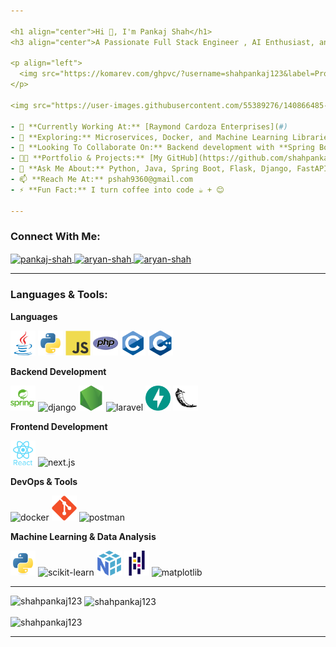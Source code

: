 ```yaml
---

<h1 align="center">Hi 👋, I'm Pankaj Shah</h1>
<h3 align="center">A Passionate Full Stack Engineer , AI Enthusiast, and Web Scraping Expert from Nepal</h3>

<p align="left">
  <img src="https://komarev.com/ghpvc/?username=shahpankaj123&label=Profile%20views&color=0e75b6&style=flat" alt="shahpankaj123" />
</p>

<img src="https://user-images.githubusercontent.com/55389276/140866485-8fb1c876-9a8f-4d6a-98dc-08c4981eaf70.gif" align="right" width="350" />

- 🔭 **Currently Working At:** [Raymond Cardoza Enterprises](#)  
- 🌱 **Exploring:** Microservices, Docker, and Machine Learning Libraries  
- 👯 **Looking To Collaborate On:** Backend development with **Spring Boot**, **Django**, **FastAPI**, or **Node.js**  
- 👨‍💻 **Portfolio & Projects:** [My GitHub](https://github.com/shahpankaj123)  
- 💬 **Ask Me About:** Python, Java, Spring Boot, Flask, Django, FastAPI, Web Scraping, and ML Libraries  
- 📫 **Reach Me At:** pshah9360@gmail.com  
- ⚡ **Fun Fact:** I turn coffee into code ☕ + 😊  

---
```


<h3 align="left">Connect With Me:</h3>
<p align="left">
  <a href="https://www.linkedin.com/in/pankaj-shah-901a98219/" target="blank">
    <img align="center" src="https://raw.githubusercontent.com/rahuldkjain/github-profile-readme-generator/master/src/images/icons/Social/linked-in-alt.svg" alt="pankaj-shah" height="30" width="40" />
  </a>
  <a href="https://www.facebook.com/profile.php?id=100015184608886" target="blank">
    <img align="center" src="https://raw.githubusercontent.com/rahuldkjain/github-profile-readme-generator/master/src/images/icons/Social/facebook.svg" alt="aryan-shah" height="30" width="40" />
  </a>
  <a href="#" target="blank">
    <img align="center" src="https://raw.githubusercontent.com/rahuldkjain/github-profile-readme-generator/master/src/images/icons/Social/instagram.svg" alt="aryan-shah" height="30" width="40" />
  </a>
</p>

---

<h3 align="left">Languages & Tools:</h3>

**Languages**  
<p align="left">
  <img src="https://raw.githubusercontent.com/devicons/devicon/master/icons/java/java-original.svg" alt="java" width="40" height="40" />
  <img src="https://raw.githubusercontent.com/devicons/devicon/master/icons/python/python-original.svg" alt="python" width="40" height="40" />
  <img src="https://raw.githubusercontent.com/devicons/devicon/master/icons/javascript/javascript-original.svg" alt="javascript" width="40" height="40" />
  <img src="https://raw.githubusercontent.com/devicons/devicon/master/icons/php/php-original.svg" alt="php" width="40" height="40" />
  <img src="https://raw.githubusercontent.com/devicons/devicon/master/icons/c/c-original.svg" alt="c" width="40" height="40" />
  <img src="https://raw.githubusercontent.com/devicons/devicon/master/icons/cplusplus/cplusplus-original.svg" alt="c++" width="40" height="40" />
</p>

**Backend Development**  
<p align="left">
  <img src="https://raw.githubusercontent.com/devicons/devicon/master/icons/spring/spring-original-wordmark.svg" alt="spring boot" width="40" height="40" />
  <img src="https://cdn.worldvectorlogo.com/logos/django.svg" alt="django" width="40" height="40" />
  <img src="https://raw.githubusercontent.com/devicons/devicon/master/icons/nodejs/nodejs-original.svg" alt="node.js" width="40" height="40" />
  <img src="https://encrypted-tbn0.gstatic.com/images?q=tbn:ANd9GcQhDISWFIUp0hbEmOKDGfJK1AI4dTsoUWoeGQ&s" alt="laravel" width="40" height="40" />
  <img src="https://raw.githubusercontent.com/devicons/devicon/master/icons/fastapi/fastapi-original.svg" alt="fastapi" width="40" height="40" />
  <img src="https://raw.githubusercontent.com/devicons/devicon/master/icons/flask/flask-original.svg" alt="flask" width="40" height="40" />
</p>

**Frontend Development**  
<p align="left">
  <img src="https://raw.githubusercontent.com/devicons/devicon/master/icons/react/react-original-wordmark.svg" alt="react" width="40" height="40" />
  <img src="https://logowik.com/content/uploads/images/nextjs2106.logowik.com.webp" alt="next.js" width="40" height="40" />
</p>

**DevOps & Tools**  
<p align="left">
  <img src="https://www.vectorlogo.zone/logos/docker/docker-icon.svg" alt="docker" width="40" height="40" />
  <img src="https://raw.githubusercontent.com/devicons/devicon/master/icons/git/git-original.svg" alt="git" width="40" height="40" />
  <img src="https://www.vectorlogo.zone/logos/getpostman/getpostman-icon.svg" alt="postman" width="40" height="40" />
</p>

**Machine Learning & Data Analysis**  
<p align="left">
  <img src="https://raw.githubusercontent.com/devicons/devicon/master/icons/python/python-original.svg" alt="python" width="40" height="40" />
  <img src="https://raw.githubusercontent.com/scikit-learn/scikit-learn/main/doc/logos/scikit-learn-logo-small.png" alt="scikit-learn" width="40" height="40" />
  <img src="https://raw.githubusercontent.com/devicons/devicon/master/icons/numpy/numpy-original.svg" alt="numpy" width="40" height="40" />
  <img src="https://raw.githubusercontent.com/devicons/devicon/master/icons/pandas/pandas-original.svg" alt="pandas" width="40" height="40" />
  <img src="https://matplotlib.org/stable/_static/logo2.svg" alt="matplotlib" width="40" height="40" />
</p>

---

<p><img align="left" src="https://github-readme-stats.vercel.app/api/top-langs?username=shahpankaj123&show_icons=true&locale=en&layout=compact" alt="shahpankaj123" /></p>

<p>&nbsp;<img align="center" src="https://github-readme-stats.vercel.app/api?username=shahpankaj123&show_icons=true&locale=en" alt="shahpankaj123" /></p>

<p><img align="center" src="https://github-readme-streak-stats.herokuapp.com/?user=shahpankaj123&" alt="shahpankaj123" /></p>

---



